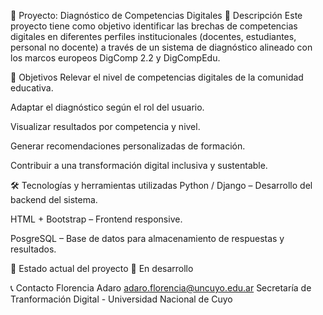 📘 Proyecto: Diagnóstico de Competencias Digitales
🧩 Descripción
Este proyecto tiene como objetivo identificar las brechas de competencias digitales en diferentes perfiles institucionales (docentes, estudiantes, personal no docente) a través de un sistema de diagnóstico alineado con los marcos europeos DigComp 2.2 y DigCompEdu.

🎯 Objetivos
Relevar el nivel de competencias digitales de la comunidad educativa.

Adaptar el diagnóstico según el rol del usuario.

Visualizar resultados por competencia y nivel.

Generar recomendaciones personalizadas de formación.

Contribuir a una transformación digital inclusiva y sustentable.

🛠️ Tecnologías y herramientas utilizadas
Python / Django – Desarrollo del backend del sistema.

HTML + Bootstrap – Frontend responsive.

PosgreSQL – Base de datos para almacenamiento de respuestas y resultados.

🚧 Estado actual del proyecto
🔄 En desarrollo

📞 Contacto
Florencia Adaro
adaro.florencia@uncuyo.edu.ar
Secretaría de Tranformación Digital - Universidad Nacional de Cuyo
